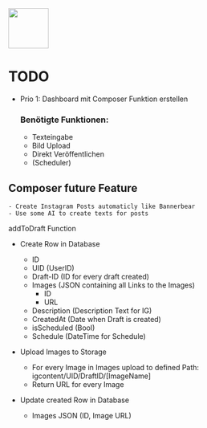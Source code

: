 <a>
<img height=80 src="https://svgshare.com/i/i8Q.svg"/>
</a>

# TODO
- Prio 1: Dashboard mit Composer Funktion erstellen
    ### Benötigte Funktionen:
    - Texteingabe
    - Bild Upload
    - Direkt Veröffentlichen
    - (Scheduler)


## Composer future Feature
    - Create Instagram Posts automaticly like Bannerbear
    - Use some AI to create texts for posts
    


addToDraft Function

- Create Row in Database
	- ID
	- UID (UserID)
	- Draft-ID (ID for every draft created)
	- Images (JSON containing all Links to the Images)
		- ID
		- URL
	- Description (Description Text for IG)
	- CreatedAt (Date when Draft is created)
	- isScheduled (Bool)
	- Schedule (DateTime for Schedule)


- Upload Images to Storage
	- For every Image in Images upload to defined Path:  igcontent/UID/DraftID/[ImageName]
	- Return URL for every Image


- Update created Row in Database
	- Images JSON (ID, Image URL)
